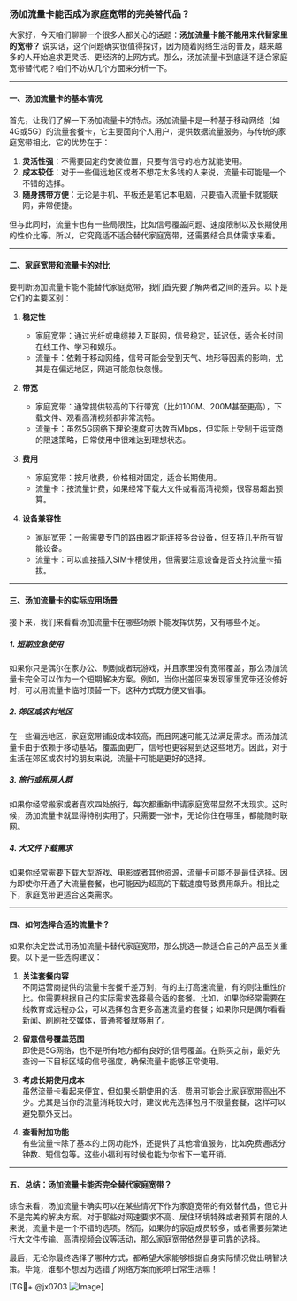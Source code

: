 ### 汤加流量卡能否成为家庭宽带的完美替代品？

大家好，今天咱们聊聊一个很多人都关心的话题：**汤加流量卡能不能用来代替家里的宽带？** 说实话，这个问题确实很值得探讨，因为随着网络生活的普及，越来越多的人开始追求更灵活、更经济的上网方式。那么，汤加流量卡到底适不适合家庭宽带替代呢？咱们不妨从几个方面来分析一下。

---

#### **一、汤加流量卡的基本情况**

首先，让我们了解一下汤加流量卡的特点。汤加流量卡是一种基于移动网络（如4G或5G）的流量套餐卡，它主要面向个人用户，提供数据流量服务。与传统的家庭宽带相比，它的优势在于：

1. **灵活性强**：不需要固定的安装位置，只要有信号的地方就能使用。
2. **成本较低**：对于一些偏远地区或者不想花太多钱的人来说，流量卡可能是一个不错的选择。
3. **随身携带方便**：无论是手机、平板还是笔记本电脑，只要插入流量卡就能联网，非常便捷。

但与此同时，流量卡也有一些局限性，比如信号覆盖问题、速度限制以及长期使用的性价比等。所以，它究竟适不适合替代家庭宽带，还需要结合具体需求来看。

---

#### **二、家庭宽带和流量卡的对比**

要判断汤加流量卡能不能替代家庭宽带，我们首先要了解两者之间的差异。以下是它们的主要区别：

1. **稳定性**
   - 家庭宽带：通过光纤或电缆接入互联网，信号稳定，延迟低，适合长时间在线工作、学习和娱乐。
   - 流量卡：依赖于移动网络，信号可能会受到天气、地形等因素的影响，尤其是在偏远地区，网速可能忽快忽慢。

2. **带宽**
   - 家庭宽带：通常提供较高的下行带宽（比如100M、200M甚至更高），下载文件、观看高清视频都非常流畅。
   - 流量卡：虽然5G网络下理论速度可达数百Mbps，但实际上受制于运营商的限速策略，日常使用中很难达到理想状态。

3. **费用**
   - 家庭宽带：按月收费，价格相对固定，适合长期使用。
   - 流量卡：按流量计费，如果经常下载大文件或看高清视频，很容易超出预算。

4. **设备兼容性**
   - 家庭宽带：一般需要专门的路由器才能连接多台设备，但支持几乎所有智能设备。
   - 流量卡：可以直接插入SIM卡槽使用，但需要注意设备是否支持流量卡插拔。

---

#### **三、汤加流量卡的实际应用场景**

接下来，我们来看看汤加流量卡在哪些场景下能发挥优势，又有哪些不足。

##### **1. 短期应急使用**
如果你只是偶尔在家办公、刷剧或者玩游戏，并且家里没有宽带覆盖，那么汤加流量卡完全可以作为一个短期解决方案。例如，当你出差回来发现家里宽带还没修好时，可以用流量卡临时顶替一下。这种方式既方便又省事。

##### **2. 郊区或农村地区**
在一些偏远地区，家庭宽带铺设成本较高，而且网速可能无法满足需求。而汤加流量卡由于依赖于移动基站，覆盖面更广，信号也更容易到达这些地方。因此，对于生活在郊区或农村的朋友来说，流量卡可能是更好的选择。

##### **3. 旅行或租房人群**
如果你经常搬家或者喜欢四处旅行，每次都重新申请家庭宽带显然不太现实。这时候，汤加流量卡就显得特别实用了。只需要一张卡，无论你住在哪里，都能随时联网。

##### **4. 大文件下载需求**
如果你经常需要下载大型游戏、电影或者其他资源，流量卡可能不是最佳选择。因为即使你开通了大流量套餐，也可能因为超高的下载速度导致费用飙升。相比之下，家庭宽带更适合这类需求。

---

#### **四、如何选择合适的流量卡？**

如果你决定尝试用汤加流量卡替代家庭宽带，那么挑选一款适合自己的产品至关重要。以下是一些选购建议：

1. **关注套餐内容**  
   不同运营商提供的流量卡套餐千差万别，有的主打高速流量，有的则注重性价比。你需要根据自己的实际需求选择最合适的套餐。比如，如果你经常需要在线教育或远程办公，可以选择包含更多高速流量的套餐；如果你只是偶尔看看新闻、刷刷社交媒体，普通套餐就够用了。

2. **留意信号覆盖范围**  
   即使是5G网络，也不是所有地方都有良好的信号覆盖。在购买之前，最好先查询一下目标区域的信号强度，确保流量卡能够正常使用。

3. **考虑长期使用成本**  
   虽然流量卡看起来便宜，但如果长期使用的话，费用可能会比家庭宽带高出不少。尤其是当你的流量消耗较大时，建议优先选择包月不限量套餐，这样可以避免额外支出。

4. **查看附加功能**  
   有些流量卡除了基本的上网功能外，还提供了其他增值服务，比如免费通话分钟数、短信包等。这些小福利有时候也能为你省下一笔开销。

---

#### **五、总结：汤加流量卡能否完全替代家庭宽带？**

综合来看，汤加流量卡确实可以在某些情况下作为家庭宽带的有效替代品，但它并不是完美的解决方案。对于那些对网速要求不高、居住环境特殊或者预算有限的人来说，流量卡是一个不错的选项。然而，如果你的家庭成员较多，或者需要频繁进行大文件传输、高清视频会议等活动，那么家庭宽带依然是更可靠的选择。

最后，无论你最终选择了哪种方式，都希望大家能够根据自身实际情况做出明智决策。毕竟，谁都不想因为选错了网络方案而影响日常生活嘛！

[TG💪+ @jx0703 ![Image](https://github.com/user-attachments/assets/dbca1d08-cadb-493c-b0ec-ad6f7a83f270)]